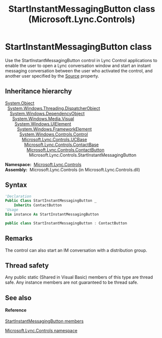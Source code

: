 ﻿---
title: StartInstantMessagingButton class (Microsoft.Lync.Controls)
TOCTitle: StartInstantMessagingButton class
ms:assetid: T:Microsoft.Lync.Controls.StartInstantMessagingButton_DI_3_UC_OCS14MrefLyncWPF
ms:mtpsurl: https://msdn.microsoft.com/en-us/library/microsoft.lync.controls.startinstantmessagingbutton_di_3_uc_ocs14mreflyncwpf(v=office.15)
ms:contentKeyID: 48593928
ms.date: 07/28/2014
mtps_version: v=office.15
f1_keywords:
- Microsoft.Lync.Controls.StartInstantMessagingButton
dev_langs:
- CSharp
- JScript
- VB
- other
---

# StartInstantMessagingButton class

Use the StartInstantMessagingButton control in Lync Control applications to enable the user to open a Lync conversation window and start an instant messaging conversation between the user who activated the control, and another user specified by the [Source](contactbase-source-property-microsoft-lync-controls_1.md) property.

## Inheritance hierarchy

[System.Object](http://msdn2.microsoft.com/en-us/library/e5kfa45b)  
  [System.Windows.Threading.DispatcherObject](http://msdn2.microsoft.com/en-us/library/ms615925)  
    [System.Windows.DependencyObject](http://msdn2.microsoft.com/en-us/library/ms589309)  
      [System.Windows.Media.Visual](http://msdn2.microsoft.com/en-us/library/ms635637)  
        [System.Windows.UIElement](http://msdn2.microsoft.com/en-us/library/ms590078)  
          [System.Windows.FrameworkElement](http://msdn2.microsoft.com/en-us/library/ms602714)  
            [System.Windows.Controls.Control](http://msdn2.microsoft.com/en-us/library/ms609826)  
              [Microsoft.Lync.Controls.UCBase](ucbase-class-microsoft-lync-controls_1.md)  
                [Microsoft.Lync.Controls.ContactBase](contactbase-class-microsoft-lync-controls_1.md)  
                  [Microsoft.Lync.Controls.ContactButton](contactbutton-class-microsoft-lync-controls_1.md)  
                    Microsoft.Lync.Controls.StartInstantMessagingButton  

**Namespace:**  [Microsoft.Lync.Controls](microsoft-lync-controls-namespace_1.md)  
**Assembly:**  Microsoft.Lync.Controls (in Microsoft.Lync.Controls.dll)

## Syntax

``` vb
'Declaration
Public Class StartInstantMessagingButton _
    Inherits ContactButton
'Usage
Dim instance As StartInstantMessagingButton
```

``` csharp
public class StartInstantMessagingButton : ContactButton
```

## Remarks

The control can also start an IM conversation with a distribution group.

## Thread safety

Any public static (Shared in Visual Basic) members of this type are thread safe. Any instance members are not guaranteed to be thread safe.

## See also

#### Reference

[StartInstantMessagingButton members](startinstantmessagingbutton-members-microsoft-lync-controls_1.md)

[Microsoft.Lync.Controls namespace](microsoft-lync-controls-namespace_1.md)

